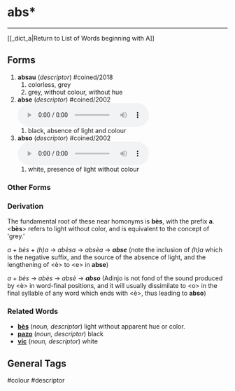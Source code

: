 # abs*
---
[[_dict_a|Return to List of Words beginning with A]]

## Forms
1. **absau** (_descriptor_) #coined/2018
	1. colorless, grey
	2. grey, without colour, without hue
2. **abse** (_descriptor_) #coined/2002 ![listen](../../audio/01-adob/mp3/abse.mp3)
	1. black, absence of light and colour
3. **abso** (_descriptor_) #coined/2002 ![listen](../../audio/01-adob/mp3/abso.mp3)
	1. white, presence of light without colour

### Other Forms

### Derivation

The fundamental root of these near homonyms is **bès**, with the prefix **a**. \<**bès**\> refers to light without color, and is equivalent to the concept of 'grey.'

_a_ + _bès_ + _(h)a_ -> _abèsa_ -> _absèa_ -> **_abse_** (note the inclusion of _(h)a_ which is the negative suffix, and the source of the absence of light, and the lengthening of \<è\> to \<e\> in **abse**)

_a_ + _bès_ -> _abès_ -> _absè_ -> **_abso_** (Adinjo is not fond of the sound produced by \<è\> in word-final positions, and it will usually dissimilate to \<o\> in the final syllable of any word which ends with \<è\>, thus leading to **abso**)

### Related Words

- **[bès](../b/bès.md)** (_noun, descriptor_) light without apparent hue or color.
- **[pazo](../p/pazo.md)** (_noun, descriptor_) black
- **[vic](../v/vic.md)** (_noun, descriptor_) white

## General Tags
#colour #descriptor 